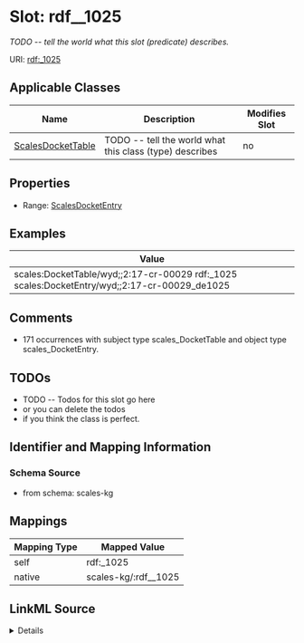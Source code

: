 

# Slot: rdf__1025


_TODO -- tell the world what this slot (predicate) describes._





URI: [rdf:_1025](http://www.w3.org/1999/02/22-rdf-syntax-ns#_1025)



<!-- no inheritance hierarchy -->





## Applicable Classes

| Name | Description | Modifies Slot |
| --- | --- | --- |
| [ScalesDocketTable](../classes/ScalesDocketTable.md) | TODO -- tell the world what this class (type) describes |  no  |







## Properties

* Range: [ScalesDocketEntry](../classes/ScalesDocketEntry.md)






## Examples

| Value |
| --- |
| scales:DocketTable/wyd;;2:17-cr-00029 rdf:_1025 scales:DocketEntry/wyd;;2:17-cr-00029_de1025 |

## Comments

* 171 occurrences with subject type scales_DocketTable and object type scales_DocketEntry.

## TODOs

* TODO -- Todos for this slot go here
* or you can delete the todos
* if you think the class is perfect.

## Identifier and Mapping Information







### Schema Source


* from schema: scales-kg




## Mappings

| Mapping Type | Mapped Value |
| ---  | ---  |
| self | rdf:_1025 |
| native | scales-kg/:rdf__1025 |




## LinkML Source

<details>
```yaml
name: rdf__1025
description: TODO -- tell the world what this slot (predicate) describes.
todos:
- TODO -- Todos for this slot go here
- or you can delete the todos
- if you think the class is perfect.
comments:
- 171 occurrences with subject type scales_DocketTable and object type scales_DocketEntry.
examples:
- value: scales:DocketTable/wyd;;2:17-cr-00029 rdf:_1025 scales:DocketEntry/wyd;;2:17-cr-00029_de1025
from_schema: scales-kg
rank: 1000
slot_uri: rdf:_1025
alias: rdf__1025
domain_of:
- scales_DocketTable
range: scales_DocketEntry

```
</details>